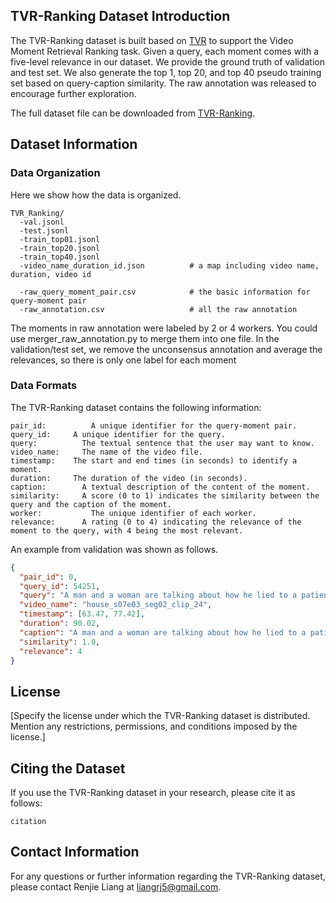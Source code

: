 
## TVR-Ranking Dataset Introduction
The TVR-Ranking dataset is built based on [TVR](https://github.com/jayleicn/TVRetrieval) to support the Video Moment Retrieval Ranking task.
Given a query, each moment comes with a five-level relevance in our dataset.
We provide the ground truth of validation and test set. We also generate the top 1, top 20, and top 40 pseudo training set based on query-caption similarity.
The raw annotation was released to encourage further exploration.

The full dataset file can be downloaded from [TVR-Ranking](
https://drive.google.com/drive/folders/1QuE3Ah1VR_Sudjbl_5VFC1J-aT9Dh_WF?usp=drive_link).

## Dataset Information


### Data Organization 
Here we show how the data is organized.
```
TVR_Ranking/
  -val.jsonl                  
  -test.jsonl                 
  -train_top01.jsonl
  -train_top20.jsonl
  -train_top40.jsonl
  -video_name_duration_id.json          # a map including video name, duration, video id 

  -raw_query_moment_pair.csv            # the basic information for query-moment pair
  -raw_annotation.csv                   # all the raw annotation 

```

The moments in raw annotation were labeled by 2 or 4 workers. You could use merger_raw_annotation.py to merge them into one file. In the validation/test set, we remove the unconsensus annotation and average the relevances, so there is only one label for each moment 



### Data Formats

The TVR-Ranking dataset contains the following information:
``` 
pair_id: 		  A unique identifier for the query-moment pair.
query_id: 	  A unique identifier for the query.
query: 		    The textual sentence that the user may want to know.
video_name: 	The name of the video file.
timestamp: 	  The start and end times (in seconds) to identify a moment.
duration: 	  The duration of the video (in seconds).
caption: 	    A textual description of the content of the moment.
similarity: 	A score (0 to 1) indicates the similarity between the query and the caption of the moment.
worker: 		  The unique identifier of each worker.
relevance:  	A rating (0 to 4) indicating the relevance of the moment to the query, with 4 being the most relevant.
```


An example from validation was shown as follows.
``` json
{
  "pair_id": 0,
  "query_id": 54251,
  "query": "A man and a woman are talking about how he lied to a patient.",
  "video_name": "house_s07e03_seg02_clip_24",
  "timestamp": [63.47, 77.42],
  "duration": 90.02,
  "caption": "A man and a woman are talking about how he lied to a patient.",
  "similarity": 1.0,
  "relevance": 4
}
```






## License
[Specify the license under which the TVR-Ranking dataset is distributed. Mention any restrictions, permissions, and conditions imposed by the license.]

## Citing the Dataset
If you use the TVR-Ranking dataset in your research, please cite it as follows:

```
citation
```

## Contact Information
For any questions or further information regarding the TVR-Ranking dataset, please contact Renjie Liang at liangrj5@gmail.com.
